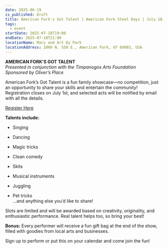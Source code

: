 ```yaml
---
date: 2025-06-19
is_published: Draft
title: American Fork's Got Talent | American Fork Steel Days | July 18, 2025
tags:
  - event
startDate: 2025-07-18T19:00
endDate: 2025-07-18T21:00
locationName: Mary and Art Dy Park
locationAddress: 1000 N. 550 E., American Fork, UT 84003, USA
---
```

**AMERICAN FORK’S GOT TALENT**  
_Presented in conjunction with the Timpanogos Arts Foundation_  
_Sponsored by Oliver’s Place_

American Fork’s Got Talent is a fun family showcase—no competition, just an opportunity to share your skills and entertain the community! Registration closes on July 1st, and selected acts will be notified by email with all the details.

[Register Here](https://docs.google.com/forms/d/e/1FAIpQLSfgR0nRetGX-jEtVAoCRvAz5MkM8bmxrwXlwxanqj5FdcHhtA/viewform)

**Talents include:**

*   Singing
    
*   Dancing
    
*   Magic tricks
    
*   Clean comedy
    
*   Skits
    
*   Musical instruments
    
*   Juggling
    
*   Pet tricks  
    …and anything else you’d like to share!
    

Slots are limited and will be awarded based on creativity, originality, and enthusiastic performance. Real talent helps too, so bring your best!

**Bonus:** Every performer will receive a fun gift bag at the end of the show, filled with goodies from local arts and businesses.

Sign up to perform or put this on your calendar and come join the fun!
